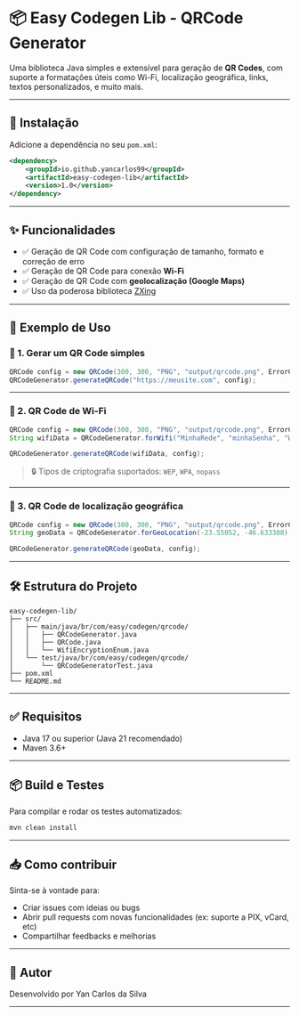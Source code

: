 # 📦 Easy Codegen Lib - QRCode Generator

Uma biblioteca Java simples e extensível para geração de **QR Codes**, com suporte a formatações úteis como Wi-Fi, localização geográfica, links, textos personalizados, e muito mais.

---

## 🚀 Instalação

Adicione a dependência no seu `pom.xml`:

```xml
<dependency>
    <groupId>io.github.yancarlos99</groupId>
    <artifactId>easy-codegen-lib</artifactId>
    <version>1.0</version>
</dependency>
```

---

## ✨ Funcionalidades

- ✅ Geração de QR Code com configuração de tamanho, formato e correção de erro
- ✅ Geração de QR Code para conexão **Wi-Fi**
- ✅ Geração de QR Code com **geolocalização (Google Maps)**
- ✅ Uso da poderosa biblioteca [ZXing](https://github.com/zxing/zxing)

---

## 🧪 Exemplo de Uso

### 📸 1. Gerar um QR Code simples

```java
QRCode config = new QRCode(300, 300, "PNG", "output/qrcode.png", ErrorCorrectionLevel.L);
QRCodeGenerator.generateQRCode("https://meusite.com", config);
```

---

### 📶 2. QR Code de Wi-Fi

```java
QRCode config = new QRCode(300, 300, "PNG", "output/qrcode.png", ErrorCorrectionLevel.L);
String wifiData = QRCodeGenerator.forWifi("MinhaRede", "minhaSenha", "WPA");

QRCodeGenerator.generateQRCode(wifiData, config);
```

> 🔒 Tipos de criptografia suportados: `WEP`, `WPA`, `nopass`

---

### 📍 3. QR Code de localização geográfica

```java
QRCode config = new QRCode(300, 300, "PNG", "output/qrcode.png", ErrorCorrectionLevel.L);
String geoData = QRCodeGenerator.forGeoLocation(-23.55052, -46.633308);

QRCodeGenerator.generateQRCode(geoData, config);
```

---

## 🛠️ Estrutura do Projeto

```
easy-codegen-lib/
├── src/
│   ├── main/java/br/com/easy/codegen/qrcode/
│   │   ├── QRCodeGenerator.java
│   │   ├── QRCode.java
│   │   └── WifiEncryptionEnum.java
│   └── test/java/br/com/easy/codegen/qrcode/
│       └── QRCodeGeneratorTest.java
├── pom.xml
└── README.md
```

---

## ✅ Requisitos

- Java 17 ou superior (Java 21 recomendado)
- Maven 3.6+

---

## 📦 Build e Testes

Para compilar e rodar os testes automatizados:

```bash
mvn clean install
```

---

## 📥 Como contribuir

Sinta-se à vontade para:

- Criar issues com ideias ou bugs
- Abrir pull requests com novas funcionalidades (ex: suporte a PIX, vCard, etc)
- Compartilhar feedbacks e melhorias

---

## 🙌 Autor

Desenvolvido por Yan Carlos da Silva

---
